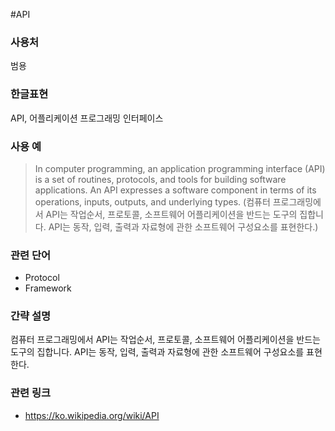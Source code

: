 #API

### 사용처
범용

### 한글표현
API, 어플리케이션 프로그래밍 인터페이스

### 사용 예
> In computer programming, an application programming interface (API) is a set of routines, protocols, and tools for building software applications. An API expresses a software component in terms of its operations, inputs, outputs, and underlying types. (컴퓨터 프로그래밍에서 API는 작업순서, 프로토콜, 소프트웨어 어플리케이션을 반드는 도구의 집합니다. API는 동작, 입력, 출력과 자료형에 관한 소프트웨어 구성요소를 표현한다.)

### 관련 단어
* Protocol
* Framework

### 간략 설명
컴퓨터 프로그래밍에서 API는 작업순서, 프로토콜, 소프트웨어 어플리케이션을 반드는 도구의 집합니다. API는 동작, 입력, 출력과 자료형에 관한 소프트웨어 구성요소를 표현한다.

### 관련 링크
* https://ko.wikipedia.org/wiki/API
